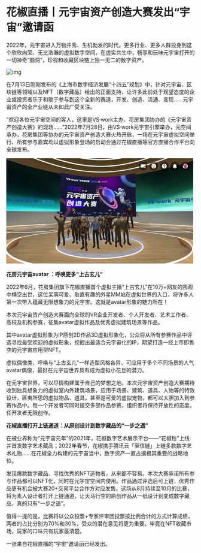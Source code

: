 # 花椒直播丨元宇宙资产创造大赛发出“宇宙”邀请函


2022年，元宇宙进入万物并秀、生机勃发的时代。更多行业、更多人群投身到这个欣欣向荣、无比浩瀚的虚拟数字空间，在虚实共生中，畅享和玩味元宇宙打开的一切神奇“脑洞”，珍视和收藏区块链上独一无二的数字资产。

![img](51.png)

在7月13日刚刚发布的《上海市数字经济发展“十四五”规划》中，针对元宇宙、区块链等领域以及NFT（数字藏品）给出的正面支持，让许多此前处于观望态度的企业或投资者乐于和敢于参与到这个全新的赛道，开发、创造、流通、变现……元宇宙资产的全产业链从未如此广受关注。

“欢迎各位元宇宙空间的客人，这里是VS·work主办、花房集团协办的《元宇宙资产创造大赛》的现场……”2022年7月28日，由VS·work元宇宙引擎举办，元空间承办，花房集团等协办的元宇宙资产创造大赛火热开启，一场在元宇宙虚拟空间举行、所有参与嘉宾均以虚拟形象登场的启动会通过花椒直播等官方直播合作平台向全球发布。

![img](52.png)



**花房元宇宙avatar ：呼唤更多“上古玄儿”**

2022年6月，花房集团旗下花椒直播首个虚拟主播“上古玄儿”在10万+网友的围观中横空出世，这位呆萌可爱、耿直有趣的外星MM站在虚拟世界的入口，将许多人第一次带入蕴藏无限想象力的元宇宙。这就是avatar形象的魅力所在！

本次元宇宙资产创造大赛面向全球的VR企业开发者、个人开发者、艺术工作者、高校及机构参赛，征集avatar虚拟作品及优秀虚拟建筑场景等作品。

其中avatar虚拟形象为IP原创2D作品3D虚拟形象化，公众将从所有参赛作品中评选寻找最受欢迎的虚拟形象，挖掘出最适合元宇宙化的IP，期望打造一经上市即售空的元宇宙应用型NFT。

虚拟偶像类，呼唤与“上古玄儿”一样造型风格各异、可应用于多个不同场景的人气avatar偶像，最好在元宇宙世界具有成为虚拟小花旦的潜力。

在元宇宙世界，可以尽情构建属于自己的梦想之地。本次元宇宙资产创造大赛期待收到独具想象力的虚拟室内外建筑场景，应用于场景、建筑、道具、人物等的特效设计，匪夷所思的虚拟物品、道具，甚至是可爱的虚拟宠物，都可以大胆加入到参赛作品中。每一个开发者可同时提交多部作品参赛，组织者将保持开放性的态度，任开发者无限创作。



**花椒直播打开上链通道：从原创设计到数字藏品的“一步之遥”**

在被业界称为“元宇宙元年”的2021年，花椒数字艺术展示平台——“花椒粒”上线并首发数字艺术藏品；2022年春节，花椒携手腾讯云「至信链」上链多款数字艺术礼物……在花椒全力构建的元宇宙当中，数字资产一直占据极其重要的战略地位。

发现爆款数字藏品、寻找优秀的NFT造物者，从来都不容易。本次大赛承诺所有参与作品都可以NFT化，同时在元宇宙空间内使用。作品通过评选后可上链，优秀作品更有机会被大赛20+交易平台合作方对应发售。这场从8月持续至10月的比赛，将为素人设计者打开上链通道，让天马行空的原创作品从一纸设计到变成数字藏品，真的只有“一步之遥”。

值得一提的是，比赛将以公众投票+专家评审团投票按比例合计的方式计算成绩，两者的占比分别为70%和30%，受众的潜在意见将更为重要。毕竟在NFT收藏市场，玩家的口味只有玩家最清楚。

一张来自花椒直播的“宇宙”邀请函已经发出。
